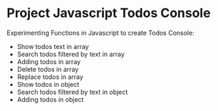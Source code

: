 # Project Javascript Todos Console 

Experimenting Functions in Javascript to create Todos Console: 

- Show todos text in array 
- Search todos filtered by text in array 
- Adding todos in array 
- Delete todos in array 
- Replace todos in array 
- Show todos in object
- Search todos filtered by text in object 
- Adding todos in object
